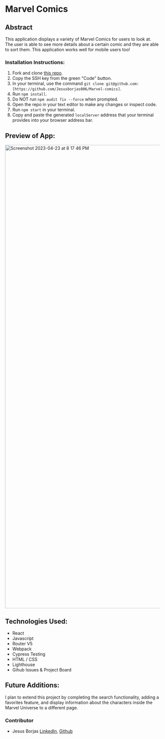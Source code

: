 # Marvel Comics

## Abstract
This application displays a variety of Marvel Comics for users to look at. The user is able to see more details about a certain comic and they are able to sort them. This application works well for mobile users too!

### Installation Instructions:
1. Fork and clone [this repo](https://github.com/).
1. Copy the SSH key from the green "Code" button.
1. In your terminal, use the command `git clone git@github.com:[https://github.com/Jesusborjas006/Marvel-comics]`.
1. Run `npm install`.
1. Do NOT run `npm audit fix --force` when prompted.
1. Open the repo in your text editor to make any changes or inspect code.
1. Run `npm start` in your terminal.
1. Copy and paste the generated `localServer` address that your terminal provides into your browser address bar.

## Preview of App:
<img width="1504" alt="Screenshot 2023-04-23 at 8 17 46 PM" src="https://user-images.githubusercontent.com/111095858/233879927-66e3deae-a549-4b3b-97f2-4dfac5f9a289.png">

## Technologies Used:

- React 
- Javascript 
- Router V5
- Webpack
- Cypress Testing
- HTML / CSS
- Lighthouse
- Gihub Issues & Project Board

## Future Additions: 
I plan to extend this project by completing the search functionality, adding a favorites feature, and display information about the characters inside the Marvel Universe to a different page. 

### Contributor
- Jesus Borjas [LinkedIn](https://www.linkedin.com/in/jesus-borjas-6589b920a/), [Github](https://github.com/jesusborjas006)



